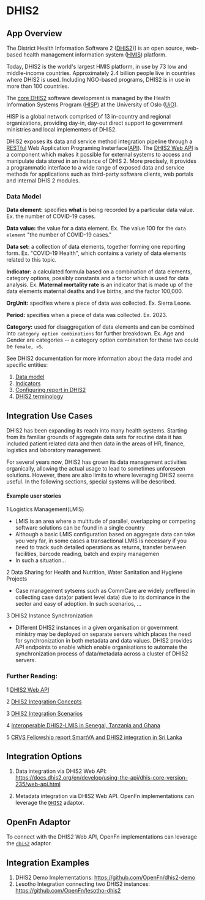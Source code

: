 # DHIS2

<!---Tool docs are (1) to ensure all OpenFn can more quickly and easily integrate with common tools, and (2) to educate any OpenFn user/the wider sector.--->

## App Overview

The District Health Information Software 2
([DHIS2](https://www.dhis2.org/about))] is an open source, web-based health
management information system ([HMIS](https:/some.useful.info)) platform.

Today, DHIS2 is the world's largest HMIS platform, in use by 73 low and
middle-income countries. Approximately 2.4 billion people live in countries
where DHIS2 is used. Including NGO-based programs, DHIS2 is in use in more than
100 countries.

The [core DHIS2](https://some.useful.info) software development is managed by
the Health Information Systems Program ([HISP](https://some.useful.info)) at the
University of Oslo ([UiO](https://some.useful.info)).

HISP is a global network comprised of 13 in-country and regional organizations,
providing day-in, day-out direct support to government ministries and local
implementers of DHIS2.

DHIS2 exposes its data and service method integration pipeline through a
[RESTful](https://some.useful.info) Web Application Programing
Ineterface([API](https://some.useful.info)). The
[DHIS2 Web API](https://some.useful.info) is a component which makes it possible
for external systems to access and manipulate data stored in an instance of
DHIS 2. More precisely, it provides a programmatic interface to a wide range of
exposed data and service methods for applications such as third-party software
clients, web portals and internal DHIS 2 modules.

### Data Model

**Data element:** specifies **what** is being recorded by a particular data value. Ex. the number of COVID-19 cases. 

**Data value:** the value for a data element. Ex. The value 100 for the `data element` "the number of COVID-19 cases."

**Data set:** a collection of data elements, together forming one reporting form. Ex. "COVID-19 Health", which contains a variety of data elements related to this topic. 

**Indicator:** a calculated formula based on a combination of data elements, category options, possibly constants and a factor which is used for data analysis. Ex. **Maternal mortality rate** is an indicator that is made up of the data elements maternal deaths and live births, and the factor 100,000. 

**OrgUnit:** specifies where a piece of data was collected. Ex. Sierra Leone.

**Period:** specifies when a piece of data was collected. Ex. 2023.

**Category:** used for disaggregation of data elements and can be combined into `category option combinations` for further breakdown. Ex. Age and Gender are categories -- a category option combination for these two could be `female, >5`.


See DHIS2 documentation for more information about the data model and specific entities: 
1. [Data model](https://docs.dhis2.org/archive/en/2.30/developer/html/techarch_data_model.html)
2. [Indicators](https://docs.dhis2.org/en/implement/database-design/aggregate-system-design/indicators.html#:~:text=In%20DHIS2%2C%20the%20indicator%20is,do%20not%20have%20a%20denominator.)
3. [Configuring report in DHIS2](https://docs.dhis2.org/en/implement/database-design/aggregate-system-design/indicators.html#:~:text=In%20DHIS2%2C%20the%20indicator%20is,do%20not%20have%20a%20denominator.)
4. [DHIS2 terminology](https://dhis2-app-course.ifi.uio.no/learn/dhis2/introduction/overview/terminologies/)


## Integration Use Cases

DHIS2 has been expanding its reach into many health systems. Starting from its
familiar grounds of aggregate data sets for routine data it has included patient
related data and then data in the areas of HR, finance, logistics and laboratory
management.

For several years now, DHIS2 has grown its data management activities
organically, allowing the actual usage to lead to sometimes unforeseen
solutions. However, there are also limits to where leveraging DHIS2 seems
useful. In the following sections, special systems will be described.

#### Example user stories

1 Logistics Management(LMIS)

- LMIS is an area where a multitude of parallel, overlapping or competing
  software solutions can be found in a single country
- Although a basic LMIS configuration based on aggregate data can take you very
  far, in some cases a transactional LMIS is necessary if you need to track such
  detailed operations as returns, transfer between facilities, barcode reading,
  batch and expiry managemen
- In such a situation...

2 Data Sharing for Health and Nutrition, Water Sanitation and Hygiene Projects

- Case management sytsems such as CommCare are widely preffered in collecting
  case data(or patient level data) due to its dominance in the sector and easy
  of adoption. In such scenarios, ...

3 DHIS2 Instance Synchronization

- Different DHIS2 instances in a given organisation or government ministry may
  be deployed on separate servers which places the need for synchronization in
  both metadata and data values. DHIS2 provides API endpoints to enable which
  enable organisations to automate the synchronization process of data/metadata
  across a cluster of DHIS2 servers.

### Further Reading:

1 [DHIS2 Web API](https://docs.dhis2.org/en/develop/using-the-api/dhis-core-version-235/web-api.html)

2
[DHIS2 Integration Concepts](https://docs.dhis2.org/2.28/en/implementer/html/integration.html#:~:text=DHIS2%20is%20often%20used%20as,on%20stocks%20and%20human%20resources.)

3
[DHIS2 Integration Scenarios](https://docs.dhis2.org/master/en/implementer/html/different-dhis2-integration-scenarios.html)

4
[Interoperable DHIS2-LMIS in Senegal, Tanzania and Ghana](https://www.childhealthtaskforce.org/sites/default/files/2019-01/Interoperable%20DHIS2-LMIS%20in%20Senegal%2C%20Tanzania%2C%20and%20Ghana%20%28HISP%20Team%20at%20UIO-2017%29.pdf)

5
[CRVS Fellowship report SmartVA and DHIS2 integration in Sri Lanka](https://crvsgateway.info/file/17042/3010https://crvsgateway.info/file/17042/3010)

## Integration Options

1. Data integration via DHIS2 Web API: https://docs.dhis2.org/en/develop/using-the-api/dhis-core-version-235/web-api.html

2. Metadata integration via DHIS2 Web API. OpenFn implementations can leverage the [`DHIS2`](https://github.com/OpenFn/language-dhis2) adaptor. 

## OpenFn Adaptor

To connect with the DHIS2 Web API, OpenFn implementations can leverage the [`dhis2`](https://github.com/OpenFn/language-dhis2) adaptor. 

## Integration Examples

1. DHIS2 Demo Implementations: https://github.com/OpenFn/dhis2-demo
2. Lesotho Integration connecting two DHIS2 instances: https://github.com/OpenFn/lesotho-dhis2
